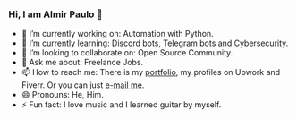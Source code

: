### Hi, I am Almir Paulo 👋

- 🔭 I’m currently working on: Automation with Python.
- 🌱 I’m currently learning: Discord bots, Telegram bots and Cybersecurity. 
- 👯 I’m looking to collaborate on: Open Source Community.
- 💬 Ask me about: Freelance Jobs.
- 📫 How to reach me: There is my [portfolio](https://almirpaulo.github.io/), my profiles on Upwork and Fiverr. Or you can just [e-mail me](mailto:ap.freelas@gmail.com).  
- 😄 Pronouns: He, Him.
- ⚡ Fun fact: I love music and I learned guitar by myself. 

<!-- - 🤔 I’m looking for help with: -->
